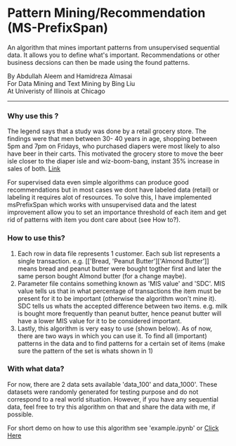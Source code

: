 # Pattern Mining/Recommendation (MS-PrefixSpan)

An algorithm that mines important patterns from unsupervised sequential data. It allows you to define what's important. Recommendations or other business decsions can then be made using the found patterns.


By Abdullah Aleem and Hamidreza Almasai <br>
For Data Mining and Text Mining by Bing Liu <br>
At Univeristy of Illinois at Chicago <br>

---

### Why use this ?

The legend says that a study was done by a retail grocery store.  The findings were that men between 30- 40 years in age, shopping between 5pm and 7pm on Fridays, who purchased diapers were most likely to also have beer in their carts.  This motivated the grocery store to move the beer isle  closer to the diaper isle and wiz-boom-bang, instant 35% increase in sales of both. [Link](http://canworksmart.com/diapers-beer-retail-predictive-analytics/)

For supervised data even simple algorithms can produce good recommendations but in most cases we dont have labeled data (retail) or labeling it requires alot of resources. To solve this, I have implemented msPrefixSpan which works with unsupervised data and the latest improvement allow you to set an importance threshold of each item and get rid of patterns with item you dont care about (see How to?).


### How to use this?

1. Each row in data file represents 1 customer. Each sub list represents a single transaction.
e.g. [['Bread, 'Peanut Butter']['Almond Butter']] means bread and peanut butter were bought togther first and later the same person bought Almond butter (for a change maybe).
2. Parameter file contains something known as 'MIS value' and 'SDC'. MIS value tells us that in what percentage of transactions the item must be present for it to be important (otherwise the algorithm won't mine it). SDC tells us whats the accepted difference between two items. e.g. milk is bought more frequently than peanut butter, hence peanut butter will have a lower MIS value for it to be considered important. 
3. Lastly, this algorithm is very easy to use (shown below). As of now, there are two ways in which you can use it. To find all (important) patterns in the data and to find patterns for a certain set of items (make sure the pattern of the set is whats shown in 1)

### With what data?

For now, there are 2 data sets available 'data_100' and data_1000'. These datasets were randomly generated for testing purpose and do not correspond to a real world situation. However, if you have any sequential data, feel free to try this algorithm on that and share the data with me, if possible.


For short demo on how to use this algorithm see 'example.ipynb' or [Click Here](https://github.com/abaleem/pattern-mining/blob/master/example.ipynb)
